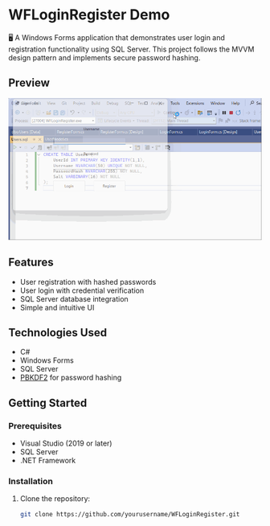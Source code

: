 # WFLoginRegister Demo

🖥️ A Windows Forms application that demonstrates user login and registration functionality using SQL Server. This project follows the MVVM design pattern and implements secure password hashing.

## Preview
![Demo](./WFLoginRegister_Demo.gif)

## Features

- User registration with hashed passwords
- User login with credential verification
- SQL Server database integration
- Simple and intuitive UI

## Technologies Used

- C#
- Windows Forms
- SQL Server
- [PBKDF2](https://cryptobook.nakov.com/mac-and-key-derivation/pbkdf2) for password hashing

## Getting Started

### Prerequisites

- Visual Studio (2019 or later)
- SQL Server
- .NET Framework

### Installation

1. Clone the repository:
   ```bash
   git clone https://github.com/yourusername/WFLoginRegister.git
